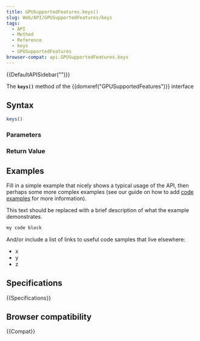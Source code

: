 ```yaml
---
title: GPUSupportedFeatures.keys()
slug: Web/API/GPUSupportedFeatures/keys
tags:
  - API
  - Method
  - Reference
  - keys
  - GPUSupportedFeatures
browser-compat: api.GPUSupportedFeatures.keys
---
```

{{DefaultAPISidebar("")}}

The **`keys()`** method of the {{domxref("GPUSupportedFeatures")}} interface 

## Syntax

```js
keys()
```

### Parameters



### Return Value



## Examples

Fill in a simple example that nicely shows a typical usage of the API, then perhaps some more complex examples (see our guide on how to add [code examples](/en-US/docs/MDN/Contribute/Structures/Code_examples) for more information).

This text should be replaced with a brief description of what the example demonstrates.

```js
my code block
```

And/or include a list of links to useful code samples that live elsewhere:

*   x
*   y
*   z

## Specifications

{{Specifications}}

## Browser compatibility

{{Compat}}

